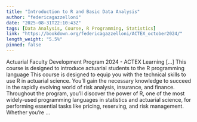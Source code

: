 ```yaml
---
title: "Introduction to R and Basic Data Analysis"
author: "federicagazzelloni"
date: "2025-08-31T22:10:43Z"
tags: [Data Analysis, Course, R Programming, Statistics]
link: "https://bookdown.org/federicagazzelloni/ACTEX_october2024/"
length_weight: "5.5%"
pinned: false
---
```


Actuarial Faculty Development Program 2024 - ACTEX Learning [...] This course is designed to introduce actuarial students to the R programming language This course is designed to equip you with the technical skills to use R in actuarial science. You’ll gain the necessary knowledge to succeed in the rapidly evolving world of risk analysis, insurance, and finance. Throughout the program, you’ll discover the power of R, one of the most widely-used programming languages in statistics and actuarial science, for performing essential tasks like pricing, reserving, and risk management. Whether you’re  ...

